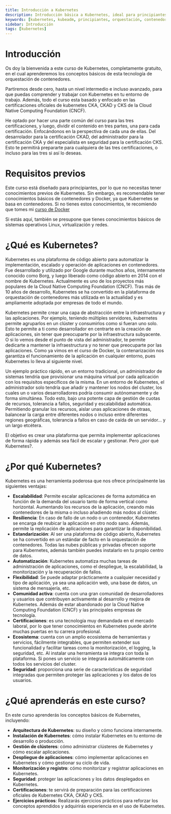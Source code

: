 ```yaml
---
title: Introducción a Kubernetes
description: Introducción básica a Kubernetes, ideal para principiantes que desean aprender sobre esta tecnología de orquestación de contenedores.
keywords: [kubernetes, kubeadm, principiantes, orquestación, contenedores]
sidebar: Introducción
tags: [kubernetes]
---
```


# Introducción
Os doy la bienvenida a este curso de Kubernetes, completamente gratuito, en el cual aprenderemos los conceptos básicos de esta tecnología de orquestación de contenedores. 

Partiremos desde cero, hasta un nivel intermedio e incluso avanzado, para que puedas comprender y trabajar con Kubernetes en tu entorno de trabajo. Además, todo el curso esta basado y enfocado en las certificaciones oficiales de kubernetes CKA, CKAD y CKS de la Cloud Native Computing Foundation (CNCF).

He optado por hacer una parte común del curso para las tres certificaciones, y luego, dividir el contenido en tres partes, una para cada certificación. Enfocándonos en la perspectiva de cada una de ellas. Del desarrolador para la certificación CKAD, del administrador para la certificación CKA y del especialista en seguridad para la certificación CKS. Esto te permitirá prepararte para cualquiera de las tres certificaciones, o incluso para las tres si así lo deseas.

# Requisitos previos
Este curso está diseñado para principiantes, por lo que no necesitas tener conocimientos previos de Kubernetes. Sin embargo, es recomendable tener conocimientos básicos de contenedores y Docker, ya que Kubernetes se basa en contenedores. Si no tienes estos conocimientos, te recomiendo que tomes mi [curso de Docker](../docker/README.md)

Si estás aquí, también se presupone que tienes conocimientos básicos de sistemas operativos Linux, virtualización y redes.

# ¿Qué es Kubernetes?
Kubernetes es una plataforma de código abierto para automatizar la implementación, escalado y operación de aplicaciones en contenedores. Fue desarrollado y utilizado por Google durante muchos años, internamente conocido como Borg, y luego liberado como código abierto en 2014 con el nombre de Kubernetes. Actualmente es uno de los proyectos más populares de la Cloud Native Computing Foundation (CNCF). Tras más de 10 años de desarrollo, Kubernetes se ha convertido en la plataforma de orquestación de contenedores más utilizada en la actualidad y es ampliamente adoptada por empresas de todo el mundo.

Kubernetes permite crear una capa de abstracción entre la infraestructura y las aplicaciones. Por ejemplo, teníendo múltiples servidores, kubernetes permite agruparlos en un clúster y consumirlos como si fueran uno solo. Esto te permite a ti como desarrollador en centrarte en la creación de aplicaciones, sin tener que preocuparte por la infraestructura subyacente. O si lo vemos desde el punto de vista del administrador, te permite dedicarte a mantener la infraestructura y no tener que preocuparte por las aplicaciones. Como ya vimos en el curso de Docker, la contenarización nos garantiza el funcionamiento de la aplicación en cualquier entorno, pues Kubernetes lo lleva al siguiente nivel.

Un ejemplo práctico rápido, en un entorno tradicional, un administrador de sistemas tendría que provisionar una máquina virtual por cada aplicación con los requisitos específicos de la misma. En un entorno de Kubernetes, el administrador solo tendría que añadir y mantener los nodos del cluster, los cuales un o varios desarrolladores podría consumir autónomamente y de forma simultánea. Todo esto, bajo una potente capa de gestión de cuotas de recursos, tolerancia a fallos, seguridad y escalabilidad automática. Permitiendo granular los recursos, aislar unas aplicaciones de otraas, balancear la carga entre diferentes nodos o incluso entre diferentes regiones geográficas, tolerancia a fallos en caso de caída de un servidor... y un largo etcétera.

El objetivo es crear una plataforma que permita implementar aplicaciones de forma rápida y además sea fácil de escalar y gestionar. Pero ¿por qué Kubernetes?.


# ¿Por qué Kubernetes?
Kubernetes es una herramienta poderosa que nos ofrece principalmente las siguientes ventajas:
- **Escalabilidad**: Permite escalar aplicaciones de forma automática en función de la demanda del usuario tanto de forma vertical como horizontal. Aumentando los recursos de la aplicación, creando más contenedores de la misma o incluso añadiendo más nodos al clúster.
- **Resiliencia**: En caso de fallo de un nodo o un contenedor, Kubernetes se encarga de reubicar la aplicación en otro nodo sano. Además, permite la replicación de aplicaciones para garantizar la disponibilidad. 
- **Estandarización**: Al ser una plataforma de código abierto, Kubernetes se ha convertido en un estándar de facto en la orquestación de contenedores. Todas las nubes públicas y privadas ofrecen soporte para Kubernetes, además también puedes instalarlo en tu propio centro de datos. 
- **Automatización**: Kubernetes automatiza muchas tareas de administración de aplicaciones, como el despliegue, la escalabilidad, la monitorización y la recuperación de fallos. 
- **Flexibilidad**: Se puede adaptar prácticamente a cualquier necesidad y tipo de aplicación, ya sea una aplicación web, una base de datos, un sistema de mensajería, etc. 
- **Comunidad activa**: cuenta con una gran comunidad de desarrolladores y usuarios que contribuyen activamente al desarrollo y mejora de Kubernetes. Además de estar abandonado por la Cloud Native Computing Foundation (CNCF) y las principales empresas de tecnología.
- **Certificaciones**: es una tecnología muy demandada en el mercado laboral, por lo que tener conocimientos en Kubernetes puede abrirte muchas puertas en tu carrera profesional. 
- **Ecosistema**: cuenta con un amplio ecosistema de herramientas y servicios, fácilmente integrables, que permiten extender sus funcionalidad y facilitar tareas como la monitorización, el logging, la seguridad, etc. Al instalar una herramienta se integra con toda la plataforma. Si pones un servicio se integrará automáticamente con todos los servicios del cluster.
- **Seguridad**: proporciona una serie de características de seguridad integradas que permiten proteger las aplicaciones y los datos de los usuarios.


# ¿Qué aprenderás en este curso?
En este curso aprenderás los conceptos básicos de Kubernetes, incluyendo:
- **Arquitectura de Kubernetes**: su diseño y cómo funciona internamente.
- **Instalación de Kubernetes**: cómo instalar Kubernetes en tu entorno de desarrollo o producción.
- **Gestión de clústeres**: cómo administrar clústeres de Kubernetes y cómo escalar aplicaciones.
- **Despliegue de aplicaciones**: cómo implementar aplicaciones en Kubernetes y cómo gestionar su ciclo de vida.
- **Monitorización y registro**: cómo monitorizar y registrar aplicaciones en Kubernetes.
- **Seguridad**: proteger las aplicaciones y los datos desplegados en Kubernetes.
- **Certificaciones**: te servirá de preparación para las certificaciones oficiales de Kubernetes CKA, CKAD y CKS.
- **Ejercicios prácticos**: Realizarás ejercicios prácticos para reforzar los conceptos aprendidos y adquirirás experiencia en el uso de Kubernetes.
